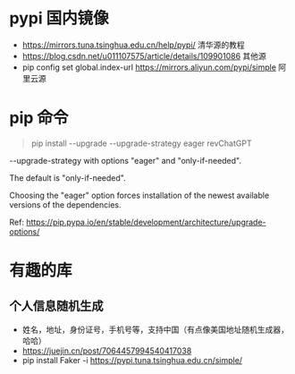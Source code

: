 # pypi 国内镜像
- https://mirrors.tuna.tsinghua.edu.cn/help/pypi/ 清华源的教程
- https://blog.csdn.net/u011107575/article/details/109901086 其他源
- pip config set global.index-url https://mirrors.aliyun.com/pypi/simple  阿里云源

# pip 命令
> pip install --upgrade --upgrade-strategy eager revChatGPT
> 
--upgrade-strategy with options "eager" and "only-if-needed". 

The default is "only-if-needed". 

Choosing the "eager" option forces installation of the newest available versions of the dependencies.

Ref: https://pip.pypa.io/en/stable/development/architecture/upgrade-options/

# 有趣的库

## 个人信息随机生成
- 姓名，地址，身份证号，手机号等，支持中国（有点像美国地址随机生成器，哈哈）
- https://juejin.cn/post/7064457994540417038
- pip install Faker -i https://pypi.tuna.tsinghua.edu.cn/simple/

